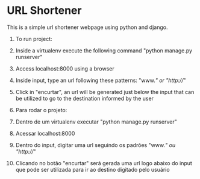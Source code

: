 # URL Shortener
This is a simple url shortener webpage using python and django.

1. To run project:
2. Inside a virtualenv execute the following command "python manage.py runserver"
3. Access localhost:8000 using a browser
4. Inside input, type an url following these patterns: "www.*" or "http://*"
5. Click in "encurtar", an url will be generated just below the input that can be utilized to go to the destination informed by the user

1. Para rodar o projeto: 
2. Dentro de um virtualenv executar "python manage.py runserver"
3. Acessar localhost:8000
4. Dentro do input, digitar uma url seguindo os padrões "www.*" ou "http://*"
5. Clicando no botão "encurtar" será gerada uma url logo abaixo do input que pode ser utilizada para ir ao destino digitado pelo usuário
